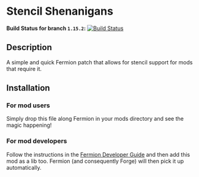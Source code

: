 # Stencil Shenanigans
**Build Status for branch `1.15.2`:** [![Build Status](https://travis-ci.org/TheSilkMiner/Stencil=Shenanigans.svg?branch=1.15.2)](https://travis-ci.org/TheSilkMiner/Stencil-Shenanigans)

## Description
A simple and quick Fermion patch that allows for stencil support for mods that require it.

## Installation
### For mod users
Simply drop this file along Fermion in your mods directory and see the magic happening!

### For mod developers
Follow the instructions in the [Fermion Developer Guide](https://github.com/TheSilkMiner/Fermion/wiki) and then add this mod as a lib too.
Fermion (and consequently Forge) will then pick it up automatically.
